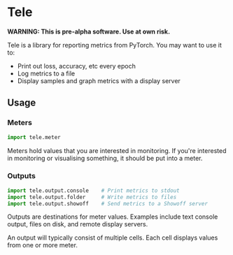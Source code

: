 # Tele

**WARNING: This is pre-alpha software. Use at own risk.**

Tele is a library for reporting metrics from PyTorch. You may want to use it
to:

* Print out loss, accuracy, etc every epoch
* Log metrics to a file
* Display samples and graph metrics with a display server

## Usage

### Meters

```python
import tele.meter
```

Meters hold values that you are interested in monitoring. If you're interested
in monitoring or visualising something, it should be put into a meter.

### Outputs

```python
import tele.output.console    # Print metrics to stdout
import tele.output.folder     # Write metrics to files
import tele.output.showoff    # Send metrics to a Showoff server
```

Outputs are destinations for meter values. Examples include text console output,
files on disk, and remote display servers.

An output will typically consist of multiple cells. Each cell displays values
from one or more meter.
